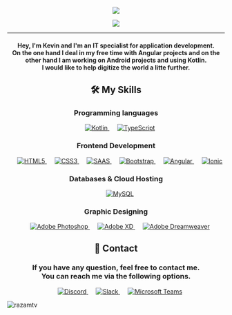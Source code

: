 <p align="center">
  <img src="https://user-images.githubusercontent.com/77831173/161527133-869f4b4c-b382-4937-859a-a1a25001000c.png">
</p>


<p align="center">
  <a href="https://github.com/razamtv"><img src="https://readme-typing-svg.herokuapp.com?color=4E7391&lines=IT+Specialist+for+Application+Development;Web+Developer;Graphic%20Designer;Always%20learning%20new%20things&center=true&width=500&height=50"></a>
</p>

<hr/>
<h4 align="center">Hey, I'm Kevin and I'm an IT specialist for application development.<br>On the one hand I deal in my free time with Angular projects and on the other hand I am working on Android projects and using Kotlin.<br>I would like to help digitize the world a litte further.</h4>

<h2 align="center">🛠️ My Skills</h2>
<h3 align="center">Programming languages</h3>
<p align="center"> 
  &emsp; 
  <a href="https://kotlinlang.org/" target="_blank"> 
    <img alt="Kotlin" src="https://img.shields.io/badge/Kotlin-0095D5?&style=for-the-badge&logo=kotlin&logoColor=white">
  </a> 
  &emsp;
  <a href="https://www.w3schools.blog/typescript-tutorial" target="_blank"> 
    <img alt="TypeScript" src="https://img.shields.io/badge/TypeScript-007ACC?style=for-the-badge&logo=typescript&logoColor=white">
  </a>
</p>

<h3 align="center">Frontend Development</h3>
<p align="center"> 
  &emsp; 
  <a href="https://www.w3.org/html5/" target="_blank"> 
   <img alt="HTML5" src="https://img.shields.io/badge/HTML5-E34F26?style=for-the-badge&logo=html5&logoColor=white">
  </a>   
  &emsp;
  <a href="https://www.w3schools.com/css/" target="_blank">
    <img alt="CSS3" src="https://img.shields.io/badge/CSS3-1572B6?style=for-the-badge&logo=css3&logoColor=white">
  </a> 
  &emsp;
  <a href="https://www.w3schools.com/saas/" target="_blank">
    <img alt="SAAS" src="https://img.shields.io/badge/Sass-CC6699?style=for-the-badge&logo=sass&logoColor=white">
  </a> 
  &emsp;
  <a href="https://getbootstrap.com" target="_blank"> 
    <img alt="Bootstrap" src="https://img.shields.io/badge/Bootstrap-563D7C?style=for-the-badge&logo=bootstrap&logoColor=white"/>
  </a>
  &emsp;
  <a href="https://angular.io" target="_blank"> 
    <img alt="Angular" src="https://img.shields.io/badge/Angular-DD0031?style=for-the-badge&logo=angular&logoColor=white"/>
  </a>
    &emsp;
  <a href="https://ionicframework.com/" target="_blank"> 
    <img alt="Ionic" src="https://img.shields.io/badge/Ionic-3880FF?style=for-the-badge&logo=ionic&logoColor=white"/>
  </a>
</p>

<h3 align="center">Databases & Cloud Hosting</h3>
<p align="center">
  &emsp;
  <a href="https://www.mysql.com/"><img alt="MySQL" src="https://img.shields.io/badge/MySQL-00000F?style=for-the-badge&logo=mysql&logoColor=white"></a>
</p>
  
<h3 align="center">Graphic Designing</h3>
<p align="center">
  &emsp;
  <a href="https://www.adobe.com/in/products/photoshop.html" target="_blank"> 
    <img alt="Adobe Photoshop" src="https://img.shields.io/badge/Adobe%20Photoshop-31A8FF?style=for-the-badge&logo=Adobe%20Photoshop&logoColor=black"/>
  </a> 
  &emsp;
  <a href="https://www.adobe.com/in/products/photoshop.html" target="_blank"> 
    <img alt="Adobe XD" src="https://img.shields.io/badge/Adobe%20XD-470137?style=for-the-badge&logo=Adobe%20XD&logoColor=#FF61F6"/>
  </a> 
  &emsp;
  <a href="https://www.adobe.com/in/products/dreamweaver.html" target="_blank"> 
    <img alt="Adobe Dreamweaver" src="https://img.shields.io/badge/Adobe%20Dreamweaver-072401?style=for-the-badge&logo=Adobe%20Dreamweaver&logoColor=34F400"/> 
  </a>
</p>
<h2 align="center">💬 Contact</h2>
<h3 align="center">If you have any question, feel free to contact me.<br>You can reach me via the following options.</h3>
<p align="center"> 
  &emsp; 
  <a href="https://www.discord.com/users/223528935705673728" target="_blank"> 
    <img alt="Discord" src="https://img.shields.io/badge/Discord-5865F2?style=for-the-badge&logo=discord&logoColor=white">
  </a> 
  &emsp;
  <a href="https://www.slack.com/" target="_blank"> 
    <img alt="Slack" src="https://img.shields.io/badge/Slack-4A154B?style=for-the-badge&logo=slack&logoColor=white">
  </a>
    &emsp;
  <a href="sip:kevinmirzaian@web.de" target="_blank"> 
    <img alt="Microsoft Teams" src="https://img.shields.io/badge/Microsoft_Teams-6264A7?style=for-the-badge&logo=microsoft-teams&logoColor=white">
  </a>
</p>


<p align="left"> 
  <img src="https://komarev.com/ghpvc/?username=razamtv&label=Profile%20views&color=4e7391&style=plastic" alt="razamtv" />
</p>
